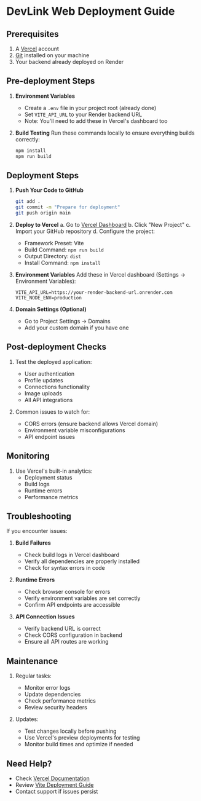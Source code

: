 # DevLink Web Deployment Guide

## Prerequisites
1. A [Vercel](https://vercel.com) account
2. [Git](https://git-scm.com/) installed on your machine
3. Your backend already deployed on Render

## Pre-deployment Steps

1. **Environment Variables**
   - Create a `.env` file in your project root (already done)
   - Set `VITE_API_URL` to your Render backend URL
   - Note: You'll need to add these in Vercel's dashboard too

2. **Build Testing**
   Run these commands locally to ensure everything builds correctly:
   ```bash
   npm install
   npm run build
   ```

## Deployment Steps

1. **Push Your Code to GitHub**
   ```bash
   git add .
   git commit -m "Prepare for deployment"
   git push origin main
   ```

2. **Deploy to Vercel**
   a. Go to [Vercel Dashboard](https://vercel.com/dashboard)
   b. Click "New Project"
   c. Import your GitHub repository
   d. Configure the project:
      - Framework Preset: Vite
      - Build Command: `npm run build`
      - Output Directory: `dist`
      - Install Command: `npm install`

3. **Environment Variables**
   Add these in Vercel dashboard (Settings → Environment Variables):
   ```
   VITE_API_URL=https://your-render-backend-url.onrender.com
   VITE_NODE_ENV=production
   ```

4. **Domain Settings (Optional)**
   - Go to Project Settings → Domains
   - Add your custom domain if you have one

## Post-deployment Checks

1. Test the deployed application:
   - User authentication
   - Profile updates
   - Connections functionality
   - Image uploads
   - All API integrations

2. Common issues to watch for:
   - CORS errors (ensure backend allows Vercel domain)
   - Environment variable misconfigurations
   - API endpoint issues

## Monitoring

1. Use Vercel's built-in analytics:
   - Deployment status
   - Build logs
   - Runtime errors
   - Performance metrics

## Troubleshooting

If you encounter issues:

1. **Build Failures**
   - Check build logs in Vercel dashboard
   - Verify all dependencies are properly installed
   - Check for syntax errors in code

2. **Runtime Errors**
   - Check browser console for errors
   - Verify environment variables are set correctly
   - Confirm API endpoints are accessible

3. **API Connection Issues**
   - Verify backend URL is correct
   - Check CORS configuration in backend
   - Ensure all API routes are working

## Maintenance

1. Regular tasks:
   - Monitor error logs
   - Update dependencies
   - Check performance metrics
   - Review security headers

2. Updates:
   - Test changes locally before pushing
   - Use Vercel's preview deployments for testing
   - Monitor build times and optimize if needed

## Need Help?

- Check [Vercel Documentation](https://vercel.com/docs)
- Review [Vite Deployment Guide](https://vitejs.dev/guide/static-deploy.html)
- Contact support if issues persist
